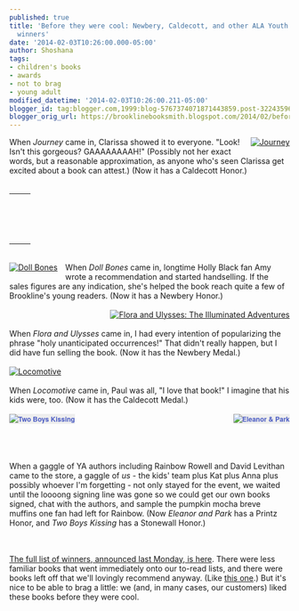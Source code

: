 ```yaml
---
published: true
title: 'Before they were cool: Newbery, Caldecott, and other ALA Youth Media Award
  winners'
date: '2014-02-03T10:26:00.000-05:00'
author: Shoshana
tags:
- children's books
- awards
- not to brag
- young adult
modified_datetime: '2014-02-03T10:26:00.211-05:00'
blogger_id: tag:blogger.com,1999:blog-5767374071871443859.post-3224359692512794914
blogger_orig_url: https://brooklinebooksmith.blogspot.com/2014/02/before-they-were-cool-newbery-caldecott.html
---
```


<a href="https://www.brooklinebooksmith-shop.com/book/v/9780763660536" style="clear: right; float: right; margin-bottom: 1em; margin-left: 1em;"><img src="https://images.booksense.com/images/books/536/660/FC9780763660536.JPG" title="Journey" /></a>When <i>Journey</i>&nbsp;came in, Clarissa showed it to everyone. "Look! Isn't this gorgeous? GAAAAAAAAH!" (Possibly not her exact words, but a reasonable approximation, as anyone who's seen Clarissa get excited about a book can attest.) (Now it has a Caldecott Honor.)<br /><br /><table id="aba-search-results-table"><tbody><tr><td valign="top"><div class="abaproduct-image"></div></td><td><div class="abaproduct-details"><div class="abaproduct-title"><h2>&nbsp;</h2></div></div></td></tr></tbody></table><br /><a href="https://www.brooklinebooksmith-shop.com/book/v/9781416963981" style="clear: left; float: left; margin-bottom: 1em; margin-right: 1em;"><img src="https://images.booksense.com/images/books/981/963/FC9781416963981.JPG" title="Doll Bones" /></a>When <i>Doll Bones</i>&nbsp;came in, longtime Holly Black fan Amy wrote a recommendation and started handselling. If the sales figures are any indication, she's helped the book reach quite a few of Brookline's young readers. (Now it has a Newbery Honor.)<br /><br /><a href="https://www.brooklinebooksmith-shop.com/book/v/9780763660406" style="clear: right; float: right; margin-bottom: 1em; margin-left: 1em;"><img src="https://images.booksense.com/images/books/406/660/FC9780763660406.JPG" title="Flora and Ulysses: The Illuminated Adventures" /></a><br /><br />When <i>Flora and Ulysses </i>came in, I had every intention of popularizing the phrase "holy unanticipated occurrences!" That didn't really happen, but I did have fun selling the book. (Now it has&nbsp;the Newbery Medal.)<br /><br /><a href="https://www.brooklinebooksmith-shop.com/book/v/9781416994152" style="clear: left; float: left; margin-bottom: 1em; margin-right: 1em;"><img src="https://images.booksense.com/images/books/152/994/FC9781416994152.JPG" title="Locomotive" /></a><br /><br />When <i>Locomotive</i>&nbsp;came in, Paul was all, "I love that book!" I imagine that his kids were, too. (Now it has the Caldecott Medal.)<br /><br /><a href="https://www.brooklinebooksmith-shop.com/book/v/9780307931900" style="background-color: #eeeeee; clear: left; color: #4b5cc3; float: left; font-family: 'Helvetica neue', Helvetica, Arial, Verdana, sans-serif; font-size: 12px; font-weight: bold; line-height: 18px; margin-bottom: 1em; margin-right: 1em; text-decoration: none;"><img src="https://images.booksense.com/images/books/900/931/FC9780307931900.JPG" style="border: 0px;" title="Two Boys Kissing" /></a><a href="https://www.brooklinebooksmith-shop.com/book/v/9781250012579" style="background-color: #eeeeee; clear: right; color: #4b5cc3; float: right; font-family: 'Helvetica neue', Helvetica, Arial, Verdana, sans-serif; font-size: 12px; font-weight: bold; line-height: 18px; margin-bottom: 1em; margin-left: 1em; text-align: center; text-decoration: none;"><img src="https://images.booksense.com/images/books/579/012/FC9781250012579.JPG" style="border: 0px;" title="Eleanor &amp; Park" /></a><br /><br /><br /><br /><br />When a gaggle of YA authors including Rainbow Rowell and David Levithan came to the store, a gaggle of <em>us</em>&nbsp;- the kids' team plus Kat plus Anna plus possibly whoever I'm forgetting - not only stayed for the event, we waited until the loooong signing line was gone so we could get our own books signed, chat with the authors, and sample the pumpkin mocha breve muffins one fan had left for Rainbow. (Now <em>Eleanor and Park</em> has a Printz Honor, and <em>Two Boys Kissing </em>has a Stonewall Honor.)<br /><div class="separator" style="clear: both; text-align: center;"></div><br /><br /><a href="https://www.ala.org/news/press-releases/2014/01/american-library-association-announces-2014-youth-media-award-winners">The full list of winners, announced last Monday, is here</a>. There were less familiar&nbsp;books that went immediately onto our to-read lists, and there were books left off that we'll lovingly recommend anyway. (Like <a href="https://www.brooklinebooksmith-shop.com/book/9780803738553">this one</a>.) But it's nice to be able to brag a little: we (and, in many cases, our customers) liked these books before they were cool.